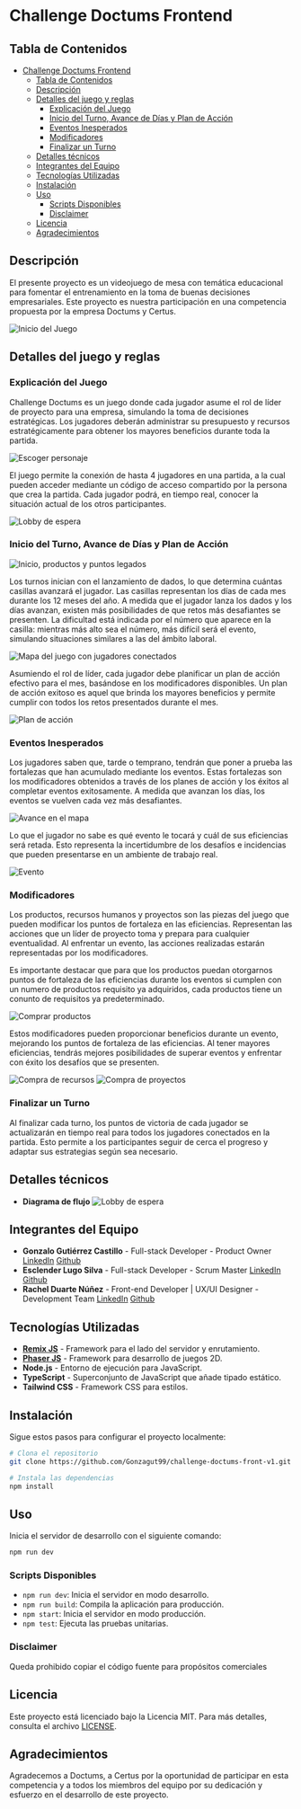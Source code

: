 # Challenge Doctums Frontend

## Tabla de Contenidos

- [Challenge Doctums Frontend](#challenge-doctums-frontend)
  - [Tabla de Contenidos](#tabla-de-contenidos)
  - [Descripción](#descripción)
  - [Detalles del juego y reglas](#detalles-del-juego-y-reglas)
    - [Explicación del Juego](#explicación-del-juego)
    - [Inicio del Turno, Avance de Días y Plan de Acción](#inicio-del-turno-avance-de-días-y-plan-de-acción)
    - [Eventos Inesperados](#eventos-inesperados)
    - [Modificadores](#modificadores)
    - [Finalizar un Turno](#finalizar-un-turno)
  - [Detalles técnicos](#detalles-técnicos)
  - [Integrantes del Equipo](#integrantes-del-equipo)
  - [Tecnologías Utilizadas](#tecnologías-utilizadas)
  - [Instalación](#instalación)
  - [Uso](#uso)
    - [Scripts Disponibles](#scripts-disponibles)
    - [Disclaimer](#disclaimer)
  - [Licencia](#licencia)
  - [Agradecimientos](#agradecimientos)

## Descripción

El presente proyecto es un videojuego de mesa con temática educacional para fomentar el entrenamiento en la toma de buenas decisiones empresariales. Este proyecto es nuestra participación en una competencia propuesta por la empresa Doctums y Certus.

![Inicio del Juego](public/assets/Readme/GameHome.png)

## Detalles del juego y reglas
### Explicación del Juego
Challenge Doctums es un juego donde cada jugador asume el rol de líder de proyecto para una empresa, simulando la toma de decisiones estratégicas. Los jugadores deberán administrar su presupuesto y recursos estratégicamente para obtener los mayores beneficios durante toda la partida.

![Escoger personaje](public/assets/Readme/ChooseCharacter.png)

El juego permite la conexión de hasta 4 jugadores en una partida, a la cual pueden acceder mediante un código de acceso compartido por la persona que crea la partida. Cada jugador podrá, en tiempo real, conocer la situación actual de los otros participantes.

![Lobby de espera](public/assets/Readme/GameLobby.png)

### Inicio del Turno, Avance de Días y Plan de Acción

![Inicio, productos y puntos legados](public/assets/Readme/LegacyProducts.png)

Los turnos inician con el lanzamiento de dados, lo que determina cuántas casillas avanzará el jugador. Las casillas representan los días de cada mes durante los 12 meses del año. A medida que el jugador lanza los dados y los días avanzan, existen más posibilidades de que retos más desafiantes se presenten. La dificultad está indicada por el número que aparece en la casilla: mientras más alto sea el número, más difícil será el evento, simulando situaciones similares a las del ámbito laboral.

![Mapa del juego con jugadores conectados](public/assets/Readme/Map.png)

Asumiendo el rol de líder, cada jugador debe planificar un plan de acción efectivo para el mes, basándose en los modificadores disponibles. Un plan de acción exitoso es aquel que brinda los mayores beneficios y permite cumplir con todos los retos presentados durante el mes.

![Plan de acción](public/assets/Readme/ActionPlan.png)

### Eventos Inesperados
Los jugadores saben que, tarde o temprano, tendrán que poner a prueba las fortalezas que han acumulado mediante los eventos. Estas fortalezas son los modificadores obtenidos a través de los planes de acción y los éxitos al completar eventos exitosamente. A medida que avanzan los días, los eventos se vuelven cada vez más desafiantes.

![Avance en el mapa](public/assets/Readme/GameInAction.png)

Lo que el jugador no sabe es qué evento le tocará y cuál de sus eficiencias será retada. Esto representa la incertidumbre de los desafíos e incidencias que pueden presentarse en un ambiente de trabajo real.

![Evento](public/assets/Readme/Event.png)

### Modificadores
Los productos, recursos humanos y proyectos son las piezas del juego que pueden modificar los puntos de fortaleza en las eficiencias. Representan las acciones que un líder de proyecto toma y prepara para cualquier eventualidad. Al enfrentar un evento, las acciones realizadas estarán representadas por los modificadores.

Es importante destacar que para que los productos puedan otorgarnos puntos de fortaleza de las eficiencias durante los eventos si cumplen con un numero de productos requisito ya adquiridos, cada productos tiene un conunto de requisitos ya predeterminado.

![Comprar productos](public/assets/Readme/BuyProducts.png)

Estos modificadores pueden proporcionar beneficios durante un evento, mejorando los puntos de fortaleza de las eficiencias. Al tener mayores eficiencias, tendrás mejores posibilidades de superar eventos y enfrentar con éxito los desafíos que se presenten.

![Compra de recursos](public/assets/Readme/BuyResources.png)
![Compra de proyectos](public/assets/Readme/Projects.png)

### Finalizar un Turno
Al finalizar cada turno, los puntos de victoria de cada jugador se actualizarán en tiempo real para todos los jugadores conectados en la partida. Esto permite a los participantes seguir de cerca el progreso y adaptar sus estrategias según sea necesario.

## Detalles técnicos
- **Diagrama de flujo**
  ![Lobby de espera](public/assets/Readme/FlowChart.png)
  

## Integrantes del Equipo

- **Gonzalo Gutiérrez Castillo** - Full-stack Developer - Product Owner
    [LinkedIn](www.linkedin.com/in/gonzalo-gutiérrez-castillo-5520b1196)
    [Github](https://github.com/Gonzagut99)
- **Esclender Lugo Silva** - Full-stack Developer - Scrum Master
    [LinkedIn](https://www.linkedin.com/in/esclender-lugo/)
    [Github](https://github.com/Esclender)
- **Rachel Duarte Núñez** - Front-end Developer | UX/UI Designer - Development Team
    [LinkedIn](https://www.linkedin.com/in/rachel-duarte-nunez/)
    [Github](https://github.com/Rachelduarte11)

## Tecnologías Utilizadas

- [**Remix JS**](https://remix.run/) - Framework para el lado del servidor y enrutamiento.
- [**Phaser JS**](https://phaser.io/) - Framework para desarrollo de juegos 2D.
- **Node.js** - Entorno de ejecución para JavaScript.
- **TypeScript** - Superconjunto de JavaScript que añade tipado estático.
- **Tailwind CSS** - Framework CSS para estilos.

## Instalación

Sigue estos pasos para configurar el proyecto localmente:

```bash
# Clona el repositorio
git clone https://github.com/Gonzagut99/challenge-doctums-front-v1.git

# Instala las dependencias
npm install
```

## Uso 
Inicia el servidor de desarrollo con el siguiente comando:
``` bash
npm run dev
```

### Scripts Disponibles

- `npm run dev`: Inicia el servidor en modo desarrollo.
- `npm run build`: Compila la aplicación para producción.
- `npm start`: Inicia el servidor en modo producción.
- `npm test`: Ejecuta las pruebas unitarias.

### Disclaimer 
Queda prohibido copiar el código fuente para propósitos comerciales

## Licencia

Este proyecto está licenciado bajo la Licencia MIT. Para más detalles, consulta el archivo [LICENSE](LICENSE).

## Agradecimientos

Agradecemos a Doctums, a Certus por la oportunidad de participar en esta competencia y a todos los miembros del equipo por su dedicación y esfuerzo en el desarrollo de este proyecto.
